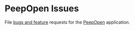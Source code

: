 # PeepOpen Issues

File [bugs and feature](https://github.com/topfunky/PeepOpen-Issues/issues) requests for the [PeepOpen](http://peepcode.com/products/peepopen) application.

